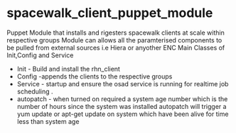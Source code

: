 # spacewalk_client_puppet_module
Puppet Module that installs and rigesters spacewalk clients at scale within respective groups
Module can allows all the paramterised components to be pulled from external sources i.e 
Hiera or anyother ENC
Main Classes of Init,Config and Service 
  * Init - Build and install the rhn_client
  * Config -appends the clients to the respective groups
  * Service - startup and ensure the osad service is running for realtime job scheduling .
  * autopatch - when turned on required a system age number which is the number of hours since the system was installed
     autopatch will trigger a yum update or apt-get update on system which have been alive for time less than system age
